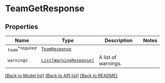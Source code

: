 # TeamGetResponse



## Properties
Name | Type | Description | Notes
------------ | ------------- | ------------- | -------------
| `team`<sup>*_required_</sup> | [```TeamResponse```](TeamResponse.md) |    |  |
| `warnings` | [```List[WarningResponse]```](WarningResponse.md) |  A list of warnings.  |  |

[[Back to Model list]](../README.md#documentation-for-models) [[Back to API list]](../README.md#documentation-for-api-endpoints) [[Back to README]](../README.md)


